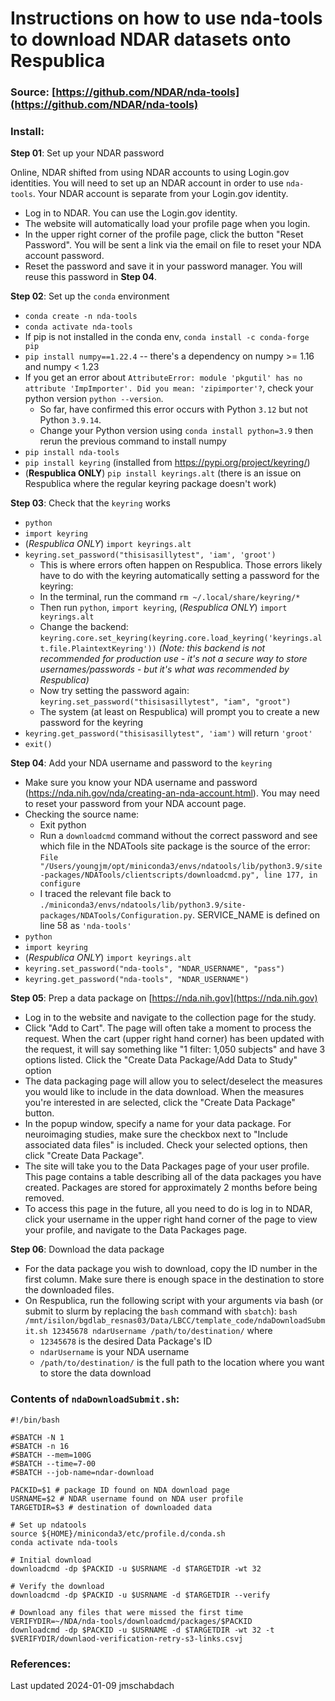 # Instructions on how to use nda-tools to download NDAR datasets onto Respublica

### Source: [https://github.com/NDAR/nda-tools](https://github.com/NDAR/nda-tools)

### Install:

**Step 01**: Set up your NDAR password

Online, NDAR shifted from using NDAR accounts to using Login.gov identities. You will need to set up an NDAR account in order to use `nda-tools`. Your NDAR account is separate from your Login.gov identity.
- Log in to NDAR. You can use the Login.gov identity.
- The website will automatically load your profile page when you login.
- In the upper right corner of the profile page, click the button "Reset Password". You will be sent a link via the email on file to reset your NDA account password.
- Reset the password and save it in your password manager. You will reuse this password in **Step 04**.


**Step 02**:  Set up the `conda` environment

- `conda create -n nda-tools`
- `conda activate nda-tools`
- If pip is not installed in the conda env, `conda install -c conda-forge pip`
- `pip install numpy==1.22.4` -- there's a dependency on numpy >= 1.16 and numpy < 1.23
- If you get an error about `AttributeError: module 'pkgutil' has no attribute 'ImpImporter'. Did you mean: 'zipimporter'?`, check your python version `python --version`. 
    - So far, have confirmed this error occurs with Python `3.12` but not Python `3.9.14`. 
    - Change your Python version using `conda install python=3.9` then rerun the previous command to install numpy
- `pip install nda-tools`
- `pip install keyring` (installed from https://pypi.org/project/keyring/)
- (**Respublica ONLY**) `pip install keyrings.alt` (there is an issue on Respublica where the regular keyring package doesn't work)

**Step 03**: Check that the `keyring` works

- `python`
- `import keyring`
- (*Respublica ONLY*) `import keyrings.alt`
- `keyring.set_password("thisisasillytest", 'iam', 'groot')`  
    - This is where errors often happen on Respublica. Those errors likely have to do with the keyring automatically setting a password for the keyring:
    - In the terminal, run the command `rm ~/.local/share/keyring/*`
    - Then run `python`, `import keyring`, (*Respublica ONLY*) `import keyrings.alt`
    - Change the backend: `keyring.core.set_keyring(keyring.core.load_keyring('keyrings.alt.file.PlaintextKeyring'))` *(Note: this backend is not recommended for production use - it's not a secure way to store usernames/passwords - but it's what was recommended by Respublica)*
    - Now try setting the password again: `keyring.set_password("thisisasillytest", "iam", "groot")`
    - The system (at least on Respublica) will prompt you to create a new password for the keyring
- `keyring.get_password("thisisasillytest", 'iam')` will return `'groot'`
- `exit()`

**Step 04**: Add your NDA username and password to the `keyring`

- Make sure you know your NDA username and password (https://nda.nih.gov/nda/creating-an-nda-account.html). You may need to reset your password from your NDA account page.
- Checking the source name:
    - Exit python
    - Run a `downloadcmd` command without the correct password and see which file in the NDATools site package is the source of the error:  `File "/Users/youngjm/opt/miniconda3/envs/ndatools/lib/python3.9/site-packages/NDATools/clientscripts/downloadcmd.py", line 177, in configure`
    - I traced the relevant file back to `./miniconda3/envs/ndatools/lib/python3.9/site-packages/NDATools/Configuration.py`. SERVICE_NAME is defined on line 58 as `'nda-tools'`
- `python`
- `import keyring`
- (*Respublica ONLY*) `import keyrings.alt`
- `keyring.set_password("nda-tools", "NDAR_USERNAME", "pass")`
- `keyring.get_password("nda-tools", "NDAR_USERNAME")`


**Step 05**: Prep a data package on [https://nda.nih.gov](https://nda.nih.gov)

- Log in to the website and navigate to the collection page for the study.
- Click "Add to Cart". The page will often take a moment to process the request. When the cart (upper right hand corner) has been updated with the request, it will say something like "1 filter: 1,050 subjects" and have 3 options listed. Click the "Create Data Package/Add Data to Study" option
- The data packaging page will allow you to select/deselect the measures you would like to include in the data download. When the measures you're interested in are selected, click the "Create Data Package" button.
- In the popup window, specify a name for your data package. For neuroimaging studies, make sure the checkbox next to "Include associated data files" is included. Check your selected options, then click "Create Data Package".
- The site will take you to the Data Packages page of your user profile. This page contains a table describing all of the data packages you have created. Packages are stored for approximately 2 months before being removed.
- To access this page in the future, all you need to do is log in to NDAR, click your username in the upper right hand corner of the page to view your profile, and navigate to the Data Packages page.


**Step 06**: Download the data package

- For the data package you wish to download, copy the ID number in the first column. Make sure there is enough space in the destination to store the downloaded files.
- On Respublica, run the following script with your arguments via bash (or submit to slurm by replacing the `bash` command with `sbatch`): `bash /mnt/isilon/bgdlab_resnas03/Data/LBCC/template_code/ndaDownloadSubmit.sh 12345678 ndarUsername /path/to/destination/` where
    - `12345678` is the desired Data Package's ID
    - `ndarUsername` is your NDA username
    - `/path/to/destination/` is the full path to the location where you want to store the data download

### Contents of `ndaDownloadSubmit.sh`:

```
#!/bin/bash

#SBATCH -N 1
#SBATCH -n 16
#SBATCH --mem=100G
#SBATCH --time=7-00
#SBATCH --job-name=ndar-download

PACKID=$1 # package ID found on NDA download page
USRNAME=$2 # NDAR username found on NDA user profile
TARGETDIR=$3 # destination of downloaded data

# Set up ndatools
source ${HOME}/miniconda3/etc/profile.d/conda.sh
conda activate nda-tools

# Initial download
downloadcmd -dp $PACKID -u $USRNAME -d $TARGETDIR -wt 32

# Verify the download
downloadcmd -dp $PACKID -u $USRNAME -d $TARGETDIR --verify

# Download any files that were missed the first time
VERIFYDIR=~/NDA/nda-tools/downloadcmd/packages/$PACKID
downloadcmd -dp $PACKID -u $USRNAME -d $TARGETDIR -wt 32 -t $VERIFYDIR/downlaod-verification-retry-s3-links.csvj

```


### References:


Last updated 2024-01-09 jmschabdach
